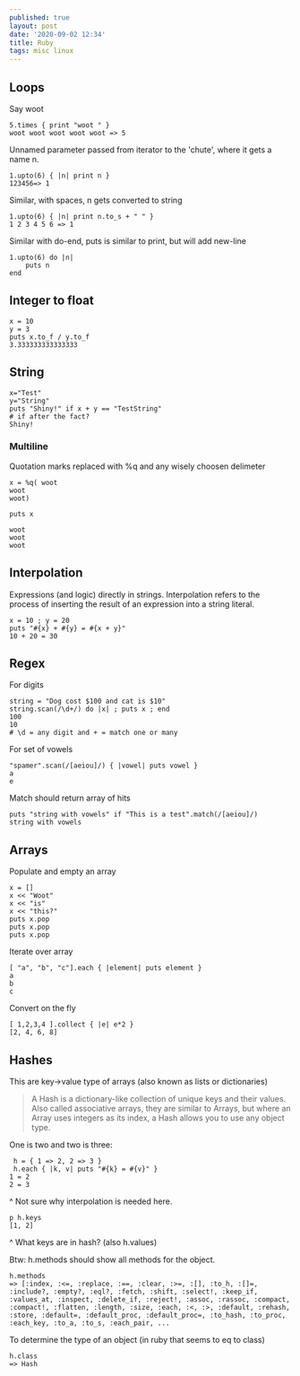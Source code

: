 ```yaml
---
published: true
layout: post
date: '2020-09-02 12:34'
title: Ruby
tags: misc linux 
---
```

## Loops

Say woot

    5.times { print "woot " } 
    woot woot woot woot woot => 5

Unnamed parameter passed from iterator to the 'chute', where it gets a name n.

    1.upto(6) { |n| print n } 
    123456=> 1

Similar, with spaces, n gets converted to string

    1.upto(6) { |n| print n.to_s + " " } 
    1 2 3 4 5 6 => 1

Similar with do-end, puts is similar to print, but will add new-line

    1.upto(6) do |n| 
        puts n
    end

## Integer to float

    x = 10
    y = 3
    puts x.to_f / y.to_f
    3.333333333333333

## String

    x="Test"
    y="String"
    puts "Shiny!" if x + y == "TestString" 
    # if after the fact?
    Shiny!

### Multiline

Quotation marks replaced with %q and any wisely choosen delimeter

    x = %q( woot
    woot
    woot)
    
    puts x

    woot
    woot
    woot

## Interpolation

Expressions (and logic) directly in strings. Interpolation refers to the process of inserting the result of an expression into a string literal.

    x = 10 ; y = 20
    puts "#{x} + #{y} = #{x + y}"
    10 + 20 = 30

## Regex

For digits

    string = "Dog cost $100 and cat is $10"                
    string.scan(/\d+/) do |x| ; puts x ; end               
    100
    10
    # \d = any digit and + = match one or many
    
For set of vowels    
    
    "spamer".scan(/[aeiou]/) { |vowel| puts vowel }        
    a
    e

Match should return array of hits

    puts "string with vowels" if "This is a test".match(/[aeiou]/)
    string with vowels
    
## Arrays

Populate and empty an array

    x = []
    x << "Woot"
    x << "is"
    x << "this?"
    puts x.pop
    puts x.pop
    puts x.pop
    
Iterate over array
    
    [ "a", "b", "c"].each { |element| puts element }
    a
    b
    c

Convert on the fly

    [ 1,2,3,4 ].collect { |e| e*2 }
    [2, 4, 6, 8]

## Hashes 

This are key->value type of arrays (also known as lists or dictionaries)

> A Hash is a dictionary-like collection of unique keys and their values. Also called associative arrays, they are similar to Arrays, but where an Array uses integers as its index, a Hash allows you to use any object type.

One is two and two is three:

     h = { 1 => 2, 2 => 3 }
     h.each { |k, v| puts "#{k} = #{v}" }
    1 = 2
    2 = 3
    
^ Not sure why interpolation is needed here.

    p h.keys
    [1, 2]

^ What keys are in hash? (also h.values)

Btw: h.methods should show all methods for the object.

    h.methods
    => [:index, :<=, :replace, :==, :clear, :>=, :[], :to_h, :[]=, :include?, :empty?, :eql?, :fetch, :shift, :select!, :keep_if, :values_at, :inspect, :delete_if, :reject!, :assoc, :rassoc, :compact, :compact!, :flatten, :length, :size, :each, :<, :>, :default, :rehash, :store, :default=, :default_proc, :default_proc=, :to_hash, :to_proc, :each_key, :to_a, :to_s, :each_pair, ...

To determine the type of an object (in ruby that seems to eq to class)

    h.class
    => Hash



